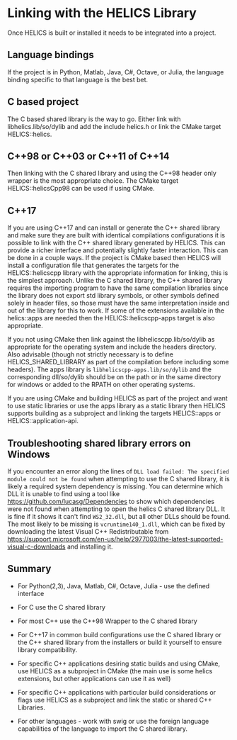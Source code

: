 # Linking with the HELICS Library

Once HELICS is built or installed it needs to be integrated into a project.

## Language bindings

If the project is in Python, Matlab, Java, C#, Octave, or Julia, the language binding specific to that language is the best bet.

## C based project

The C based shared library is the way to go. Either link with libhelics.lib/so/dylib and add the include helics.h or link the CMake target HELICS\::helics.

## C\++98 or C\++03 or C\++11 of C\++14

Then linking with the C shared library and using the C++98 header only wrapper is the most appropriate choice. The CMake target HELICS\::helicsCpp98 can be used if using CMake.

## C\++17

If you are using C\++17 and can install or generate the C\++ shared library and make sure they are built with identical compilations configurations it is possible to link with the C++ shared library generated by HELICS. This can provide a richer interface and potentially slightly faster interaction.
This can be done in a couple ways. If the project is CMake based then HELICS will install a configuration file that generates the targets for the HELICS\::helicscpp library with the appropriate information for linking, this is the simplest approach. Unlike the C shared library, the C++ shared library requires the importing program to have the same compilation libraries since the library does not export std library symbols, or other symbols defined solely in header files, so those must have the same interpretation inside and out of the library for this to work. If some of the extensions available in the helics\::apps are needed then the HELICS\::helicscpp-apps target is also appropriate.

If you not using CMake then link against the libhelicscpp.lib/so/dylib as appropriate for the operating system and include the headers directory. Also advisable (though not strictly necessary is to define HELICS_SHARED_LIBRARY as part of the compilation before including some headers). The apps library is `libhelicscpp-apps.lib/so/dylib` and the corresponding dll/so/dylib should be on the path or in the same directory for windows or added to the RPATH on other operating systems.

If you are using CMake and building HELICS as part of the project and want to use static libraries or use the apps library as a static library then HELICS supports building as a subproject and linking the targets HELICS\::apps or HELICS::application-api.

## Troubleshooting shared library errors on Windows

If you encounter an error along the lines of `DLL load failed: The specified module could not be found` when attempting to use the C shared library, it is likely a required system dependency is missing. You can determine which DLL it is unable to find using a tool like <https://github.com/lucasg/Dependencies> to show which dependencies were not found when attempting to open the helics C shared library DLL. It is fine if it shows it can't find `WS2_32.dll`, but all other DLLs should be found.
The most likely to be missing is `vcruntime140_1.dll`, which can be fixed by downloading the latest Visual C++ Redistributable from <https://support.microsoft.com/en-us/help/2977003/the-latest-supported-visual-c-downloads> and installing it.

## Summary

- For Python(2,3), Java, Matlab, C#, Octave, Julia - use the defined interface
- For C use the C shared library
- For most C++ use the C\++98 Wrapper to the C shared library
- For C\++17 in common build configurations use the C shared library or the C++ shared library from the installers or build it yourself to ensure library compatibility.
- For specific C++ applications desiring static builds and using CMake, use HELICS as a subproject in CMake (the main use is some helics extensions, but other applications can use it as well)
- For specific C++ applications with particular build considerations or flags use HELICS as a subproject and link the static or shared C++ Libraries.

- For other languages - work with swig or use the foreign language capabilities of the language to import the C shared library.
